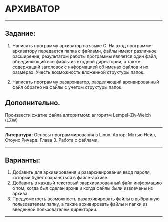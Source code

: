 # АРХИВАТОР

---

## Задание:

1. Написать программу архиватор на языке C. На вход программе-архиватору передается папка
с файлами, файлы имеют различное расширение, результатом работы программы является
один файл, объединяющий все файлы из входной директории, а также содержащий заголовок
с информацией об именах файлов и их размерах. Учесть возможность вложенной структуры
папок.

2. Написать программу разархиватор, разделяющий архивированный файл обратно на файлы с
учетом структуры папок.

## Дополнительно.
Произвести сжатие файла алгоритмом: алгоритм Lempel-Ziv-Welch (LZW)

---

**Литература:** Основы программирования в Linux. Автор: Мэтью Нейл, Стоунс Ричард. Глава 3.
Работа с файлами.

---

## Варианты:
1. Добавить для архивирования и разархивирования ввод пароля, который будет
сохраняться в файле-архиве.
2. Добавить в каждый текстовый заархивированный файл информацию о том, когда был
сделан архив и когда файлы были извлечены из архива.
3. Предусмотреть возможность разархивировать файлы в выбранную пользователем
папку, а также архивировать файлы и папки из введенной пользователем директории.

---
